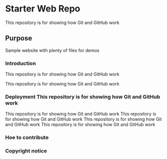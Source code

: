 # Starter Web Repo

This repository is for showing how Git and GitHub work

## Purpose

Sample website with plenty of files for demos

### Introduction 
This repository is for showing how Git and GitHub work

This repository is for showing how Git and GitHub work


### Deployment This repository is for showing how Git and GitHub work
This repository is for showing how Git and GitHub work
This repository is for showing how Git and GitHub work
This repository is for showing how Git and GitHub work
This repository is for showing how Git and GitHub work

### Hoe to contribute


### Copyright notice